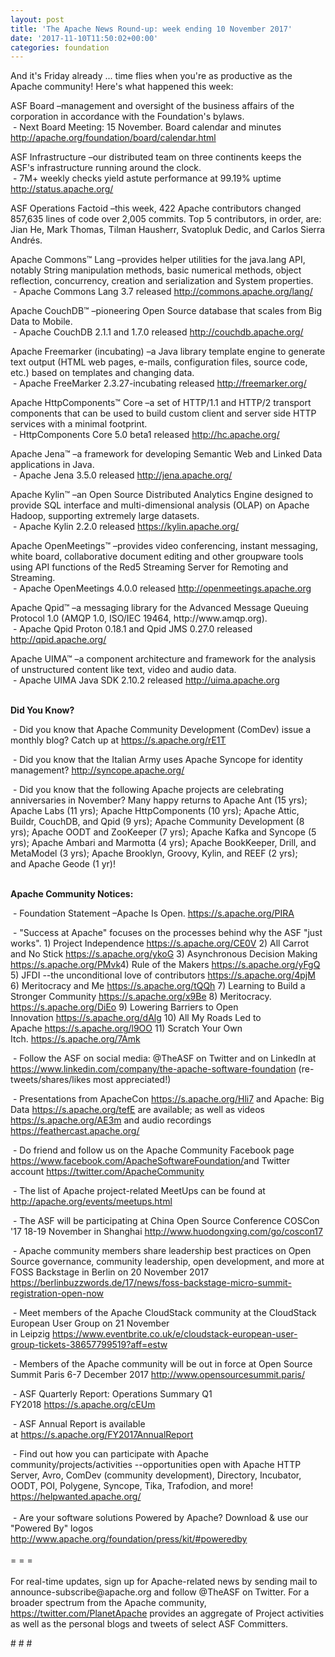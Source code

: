 ```yaml
---
layout: post
title: 'The Apache News Round-up: week ending 10 November 2017'
date: '2017-11-10T11:50:02+00:00'
categories: foundation
---
```

<div>And it's Friday already ... time flies when you're as productive as the Apache community! Here's what happened this week:</div> 
  <p>ASF Board –management and oversight of the business affairs of the corporation in accordance with the Foundation's bylaws.<br />&nbsp;- Next Board Meeting: 15 November. Board calendar and minutes <a href="http://apache.org/foundation/board/calendar.html">http://apache.org/foundation/board/calendar.html</a></p> 
  <p>ASF Infrastructure –our distributed team on three continents keeps the ASF's infrastructure running around the clock.<br />&nbsp;- 7M+ weekly checks yield astute performance at 99.19% uptime <a href="http://status.apache.org/">http://status.apache.org/</a></p> 
  <p>ASF Operations Factoid&nbsp;–this week, 422 Apache contributors changed 857,635 lines of code over 2,005 commits. Top 5 contributors, in order, are: Jian He, Mark Thomas, Tilman Hausherr, Svatopluk Dedic, and Carlos Sierra Andrés.</p> 
  <p>Apache Commons™ Lang –provides helper utilities for the java.lang API, notably String manipulation methods, basic numerical methods, object reflection, concurrency, creation and serialization and System properties.<br />&nbsp;-&nbsp;Apache Commons Lang 3.7 released&nbsp;<a href="http://commons.apache.org/lang/">http://commons.apache.org/lang/</a></p> 
  <p> </p> 
  <p> </p> 
  <p>Apache CouchDB™ –pioneering Open Source database that scales from Big Data to Mobile.<br />&nbsp;- Apache CouchDB 2.1.1 and 1.7.0 released&nbsp;<a href="http://couchdb.apache.org/">http://couchdb.apache.org/</a></p> 
  <p>Apache Freemarker (incubating) –a Java library template engine to generate text output (HTML web pages, e-mails, configuration files, source code, etc.) based on templates and changing data.<br />&nbsp;- Apache FreeMarker 2.3.27-incubating released&nbsp;<a href="http://freemarker.org/">http://freemarker.org/</a></p> 
  <p>Apache&nbsp;HttpComponents™ Core –a set of HTTP/1.1 and HTTP/2 transport components that can be used to build custom client and server side HTTP services with a minimal footprint.<br />&nbsp;-&nbsp;HttpComponents Core 5.0 beta1 released&nbsp;<a href="http://hc.apache.org/">http://hc.apache.org/</a></p> 
  <p>Apache Jena™ –a framework for developing Semantic Web and Linked Data applications in Java.<br />&nbsp;-&nbsp;Apache Jena 3.5.0 released&nbsp;<a href="http://jena.apache.org/">http://jena.apache.org/</a></p> 
  <p>Apache Kylin™ –an Open Source Distributed Analytics Engine designed to provide SQL interface and multi-dimensional analysis (OLAP) on Apache Hadoop, supporting extremely large datasets.<br />&nbsp;-&nbsp;Apache Kylin 2.2.0 released&nbsp;<a href="https://kylin.apache.org/">https://kylin.apache.org/</a></p> 
  <p>Apache OpenMeetings™ –provides video conferencing, instant messaging, white board, collaborative document editing and other groupware tools using API functions of the Red5 Streaming Server for Remoting and Streaming.<br />&nbsp;- Apache OpenMeetings 4.0.0 released&nbsp;<a href="http://openmeetings.apache.org">http://openmeetings.apache.org</a></p> 
  <p>Apache Qpid™ –a messaging library for the Advanced Message Queuing Protocol 1.0 (AMQP 1.0, ISO/IEC 19464, http://www.amqp.org).<br />&nbsp;- Apache Qpid Proton 0.18.1 and Qpid JMS 0.27.0 released <a href="http://qpid.apache.org/">http://qpid.apache.org/</a></p> 
  <p>Apache UIMA™ –a component architecture and framework for the analysis of unstructured content like text, video and audio data.<br />&nbsp;-&nbsp;Apache UIMA Java SDK 2.10.2 released&nbsp;<a href="http://uima.apache.org">http://uima.apache.org</a><br /><br /></p> 
  <p><strong>Did You Know?</strong></p> 
  <div> 
    <p>&nbsp;- Did you know that Apache Community Development (ComDev) issue a monthly blog? Catch up&nbsp;at <a href="https://s.apache.org/rE1T">https://s.apache.org/rE1T</a> </p> 
    <p>&nbsp;- Did you know that the Italian Army uses Apache Syncope for identity management?&nbsp;<a href="http://syncope.apache.org/">http://syncope.apache.org/</a></p> 
    <p>&nbsp;- Did you know that the following Apache projects are celebrating anniversaries in November? Many happy returns to Apache Ant (15 yrs); Apache Labs (11 yrs);&nbsp;Apache HttpComponents (10 yrs); Apache Attic, Buildr, CouchDB, and Qpid (9 yrs);&nbsp;Apache Community Development (8 yrs); Apache OODT and ZooKeeper (7 yrs); Apache Kafka and Syncope (5 yrs); Apache Ambari and Marmotta (4 yrs); Apache BookKeeper, Drill, and MetaModel (3 yrs); Apache Brooklyn, Groovy, Kylin, and REEF (2 yrs); and&nbsp;Apache Geode (1 yr)!</p> 
  </div> 
  <div><strong><br />Apache Community Notices:</strong></div> 
  <p>&nbsp;- Foundation Statement –Apache Is Open. <a href="https://s.apache.org/PIRA">https://s.apache.org/PIRA</a></p> 
  <div> 
    <p>&nbsp;- &quot;Success at Apache&quot; focuses on the processes behind why the ASF &quot;just works&quot;. 1) Project Independence <a href="https://s.apache.org/CE0V">https://s.apache.org/CE0V</a> 2) All Carrot and No Stick <a href="https://s.apache.org/ykoG">https://s.apache.org/ykoG</a> 3) Asynchronous Decision Making <a href="https://s.apache.org/PMvk%20">https://s.apache.org/PMvk</a>4) Rule of the Makers <a href="https://s.apache.org/yFgQ">https://s.apache.org/yFgQ</a> 5) JFDI --the unconditional love of contributors <a href="https://s.apache.org/4pjM">https://s.apache.org/4pjM</a> 6) Meritocracy and Me <a href="https://s.apache.org/tQQh">https://s.apache.org/tQQh</a> 7) Learning to Build a Stronger Community <a href="https://s.apache.org/x9Be">https://s.apache.org/x9Be</a>&nbsp;8) Meritocracy. <a href="https://s.apache.org/DiEo">https://s.apache.org/DiEo</a>&nbsp;9) Lowering Barriers to Open Innovation&nbsp;<a href="https://s.apache.org/dAlg">https://s.apache.org/dAlg</a>&nbsp;10) All My Roads Led to Apache&nbsp;<a href="https://s.apache.org/l9OO">https://s.apache.org/l9OO</a>&nbsp;11) Scratch Your Own Itch.&nbsp;<a href="https://s.apache.org/7Amk">https://s.apache.org/7Amk</a></p> 
  </div> 
  <div>&nbsp;- Follow the ASF on social media: @TheASF on Twitter and on LinkedIn at <a href="https://www.linkedin.com/company/the-apache-software-foundation">https://www.linkedin.com/company/the-apache-software-foundation</a> (re-tweets/shares/likes most appreciated!)</div> 
  <div> 
    <p>&nbsp;- Presentations from ApacheCon <a href="https://s.apache.org/Hli7">https://s.apache.org/Hli7</a> and Apache: Big Data <a href="https://s.apache.org/tefE">https://s.apache.org/tefE</a> are available; as well as videos <a href="https://s.apache.org/AE3m">https://s.apache.org/AE3m</a> and audio recordings <a href="https://feathercast.apache.org/">https://feathercast.apache.org/</a></p> 
    <p>&nbsp;- Do friend and follow us on the Apache Community Facebook page <a href="https://www.facebook.com/ApacheSoftwareFoundation/">https://www.facebook.com/ApacheSoftwareFoundation/</a>and Twitter account <a href="https://twitter.com/ApacheCommunity">https://twitter.com/ApacheCommunity</a><a href="https://feathercast.apache.org/"></a></p> 
  </div> 
  <div> 
    <p>&nbsp;- The list of Apache project-related MeetUps can be found at <a href="https://twitter.com/ApacheCommunity">http://apache.org/events/meetups.html</a></p> 
    <p>&nbsp;- The ASF will be participating at China Open Source Conference COSCon '17 18-19 November in Shanghai&nbsp;<a href="http://www.huodongxing.com/go/coscon17">http://www.huodongxing.com/go/coscon17</a></p> 
    <p>&nbsp;- Apache community members share leadership best practices on Open Source governance, community leadership, open development, and more at FOSS Backstage in Berlin on 20 November 2017 <a href="https://berlinbuzzwords.de/17/news/foss-backstage-micro-summit-registration-open-now">https://berlinbuzzwords.de/17/news/foss-backstage-micro-summit-registration-open-now</a></p> 
  </div> 
  <div> 
    <p>&nbsp;- Meet members of the Apache CloudStack community at the&nbsp;CloudStack European User Group on 21 November in&nbsp;Leipzig&nbsp;<a href="https://www.eventbrite.co.uk/e/cloudstack-european-user-group-tickets-38657799519?aff=estw">https://www.eventbrite.co.uk/e/cloudstack-european-user-group-tickets-38657799519?aff=estw</a></p> 
    <p>&nbsp;- Members of the Apache community will be out in force at Open Source Summit Paris 6-7 December 2017 <a href="http://www.opensourcesummit.paris/">http://www.opensourcesummit.paris/</a></p> 
    <p>&nbsp;- ASF Quarterly Report: Operations Summary Q1 FY2018&nbsp;<a href="https://s.apache.org/cEUm">https://s.apache.org/cEUm</a></p> 
  </div> 
  <div> 
    <p>&nbsp;- ASF Annual Report is available at&nbsp;<a href="https://s.apache.org/FY2017AnnualReport">https://s.apache.org/FY2017AnnualReport</a></p> 
  </div> 
  <div>&nbsp;- Find out how you can participate with Apache community/projects/activities --opportunities open with Apache HTTP Server, Avro, ComDev (community development), Directory, Incubator, OODT, POI, Polygene, Syncope, Tika, Trafodion, and more! <a href="https://helpwanted.apache.org/">https://helpwanted.apache.org/</a></div> 
  <div><br /></div> 
  <div>&nbsp;- Are your software solutions Powered by Apache? Download &amp; use our &quot;Powered By&quot; logos <a href="http://www.apache.org/foundation/press/kit/#poweredby">http://www.apache.org/foundation/press/kit/#poweredby</a></div> 
  <div><br /></div> 
  <div>= = =</div> 
  <div><br /></div> 
  <div>For real-time updates, sign up for Apache-related news by sending mail to announce-subscribe@apache.org and follow @TheASF on Twitter. For a broader spectrum from the Apache community, <a href="https://twitter.com/PlanetApache">https://twitter.com/PlanetApache</a> provides an aggregate of Project activities as well as the personal blogs and tweets of select ASF Committers.</div> 
  <p># # #</p>
